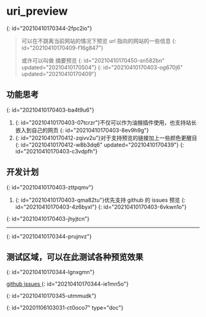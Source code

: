 # uri_preview
{: id="20210410170344-2fpc2io"}

> 可以在不跳离当前网站的情况下预览 url 指向的网站的一些信息
> {: id="20210410170409-f16g847"}
>
> 或许可以叫做 摘要预览
> {: id="20210410170450-sn582bn" updated="20210410170504"}
{: id="20210410170403-og670j6" updated="20210410170409"}

## 功能思考
{: id="20210410170403-ba4t9u6"}

1. {: id="20210410170403-07tcrzr"}不仅可以作为油猴插件使用，也支持站长嵌入到自己的网页
   {: id="20210410170403-8ev9h9g"}
2. {: id="20210410170412-zqivv2u"}对于支持预览的链接加上一些颜色更醒目
   {: id="20210410170412-w8b3dq6" updated="20210410170439"}
{: id="20210410170403-c3vdpfh"}

## 开发计划
{: id="20210410170403-zttpqmv"}

1. {: id="20210410170403-qma82tu"}优先支持 github 的 issues 预览
   {: id="20210410170403-4z6byxl"}
{: id="20210410170403-6vkwn1o"}

{: id="20210410170403-jhyjtcn"}

---
{: id="20210410170344-prujnvz"}

## 测试区域，可以在此测试各种预览效果
{: id="20210410170344-lgnxgmn"}

[github issues ](https://github.com/2234839/userJS/issues/6)
{: id="20210410170344-ie1mn5o"}

{: id="20210410170345-utmmudk"}


{: id="20201106103031-ct0oco7" type="doc"}
